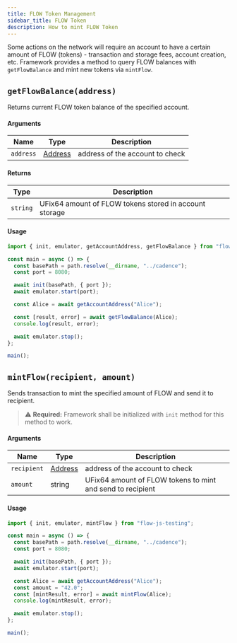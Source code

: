 ```yaml
---
title: FLOW Token Management
sidebar_title: FLOW Token
description: How to mint FLOW Token
---
```


Some actions on the network will require an account to have a certain amount of FLOW (tokens) - transaction and storage fees, account creation, etc.
Framework provides a method to query FLOW balances with `getFlowBalance` and mint new tokens via `mintFlow`.

## `getFlowBalance(address)`

Returns current FLOW token balance of the specified account.

#### Arguments

| Name      | Type                                                          | Description                     |
| --------- | ------------------------------------------------------------- | ------------------------------- |
| `address` | [Address](https://docs.onflow.org/fcl/reference/api/#address) | address of the account to check |

#### Returns

| Type     | Description                                            |
| -------- | ------------------------------------------------------ |
| `string` | UFix64 amount of FLOW tokens stored in account storage |

#### Usage

```javascript
import { init, emulator, getAccountAddress, getFlowBalance } from "flow-js-testing";

const main = async () => {
  const basePath = path.resolve(__dirname, "../cadence");
  const port = 8080;

  await init(basePath, { port });
  await emulator.start(port);

  const Alice = await getAccountAddress("Alice");

  const [result, error] = await getFlowBalance(Alice);
  console.log(result, error);

  await emulator.stop();
};

main();
```

## `mintFlow(recipient, amount)`

Sends transaction to mint the specified amount of FLOW and send it to recipient.

> ⚠️ **Required:** Framework shall be initialized with `init` method for this method to work.

#### Arguments

| Name        | Type                                                          | Description                                                |
| ----------- | ------------------------------------------------------------- | ---------------------------------------------------------- |
| `recipient` | [Address](https://docs.onflow.org/fcl/reference/api/#address) | address of the account to check                            |
| `amount`    | string                                                        | UFix64 amount of FLOW tokens to mint and send to recipient |

#### Usage

```javascript
import { init, emulator, mintFlow } from "flow-js-testing";

const main = async () => {
  const basePath = path.resolve(__dirname, "../cadence");
  const port = 8080;

  await init(basePath, { port });
  await emulator.start(port);

  const Alice = await getAccountAddress("Alice");
  const amount = "42.0";
  const [mintResult, error] = await mintFlow(Alice);
  console.log(mintResult, error);

  await emulator.stop();
};

main();
```
